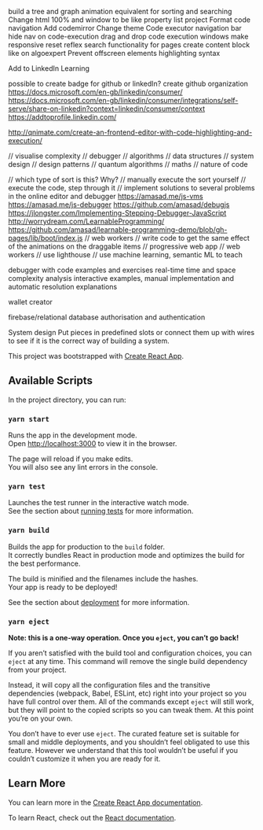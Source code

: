 <!-- https://www.hackerearth.com/practice/algorithms/sorting/quick-sort/visualize/

https://www.hackerearth.com/practice/data-structures/arrays/1-d/tutorial/

https://codesandbox.io/s/draggable-list-prevent-scroll-ed7c6?file=/src/index.js

https://www.youtube.com/c/BrianFaure1/videos
http://sorting.at/
https://www.makinguse.com/
http://www.algolist.net/Programming_concepts/Recursion

https://practice.geeksforgeeks.org/problems/maximum-money2855/1/?company[]=Amazon&page=1&query=company[]Amazonpage1

producthunt
-->

build a tree and graph animation equivalent for sorting and searching
Change html 100% and window to be like property list project
Format code navigation
Add codemirror
Change theme
Code executor navigation bar
hide nav on code-execution
drag and drop code execution windows
make responsive
reset reflex
search functionality for pages
create content block like on algoexpert
Prevent offscreen elements
highlighting syntax

Add to LinkedIn Learning

possible to create badge for github or linkedIn? create github organization
https://docs.microsoft.com/en-gb/linkedin/consumer/
https://docs.microsoft.com/en-gb/linkedin/consumer/integrations/self-serve/share-on-linkedin?context=linkedin/consumer/context
https://addtoprofile.linkedin.com/

http://qnimate.com/create-an-frontend-editor-with-code-highlighting-and-execution/

// visualise complexity
// debugger
// algorithms
// data structures
// system design
// design patterns
// quantum algorithms
// maths
// nature of code

// which type of sort is this? Why?
// manually execute the sort yourself
// execute the code, step through it
// implement solutions to several problems in the online editor and debugger
https://amasad.me/js-vms
https://amasad.me/js-debugger
https://github.com/amasad/debugjs
https://jlongster.com/Implementing-Stepping-Debugger-JavaScript
http://worrydream.com/LearnableProgramming/
https://github.com/amasad/learnable-programming-demo/blob/gh-pages/lib/boot/index.js
// web workers
// write code to get the same effect of the animations on the draggable items
// progressive web app
// web workers
// use lighthouse
// use machine learning, semantic ML to teach

debugger with code examples and exercises
real-time time and space complexity analysis
interactive examples, manual implementation and automatic resolution
explanations

wallet creator

firebase/relational database
authorisation and authentication

System design
Put pieces in predefined slots or connect them up with wires to see if it is the correct way of building a system.

This project was bootstrapped with [Create React App](https://github.com/facebook/create-react-app).

## Available Scripts

In the project directory, you can run:

### `yarn start`

Runs the app in the development mode.<br />
Open [http://localhost:3000](http://localhost:3000) to view it in the browser.

The page will reload if you make edits.<br />
You will also see any lint errors in the console.

### `yarn test`

Launches the test runner in the interactive watch mode.<br />
See the section about [running tests](https://facebook.github.io/create-react-app/docs/running-tests) for more information.

### `yarn build`

Builds the app for production to the `build` folder.<br />
It correctly bundles React in production mode and optimizes the build for the best performance.

The build is minified and the filenames include the hashes.<br />
Your app is ready to be deployed!

See the section about [deployment](https://facebook.github.io/create-react-app/docs/deployment) for more information.

### `yarn eject`

**Note: this is a one-way operation. Once you `eject`, you can’t go back!**

If you aren’t satisfied with the build tool and configuration choices, you can `eject` at any time. This command will remove the single build dependency from your project.

Instead, it will copy all the configuration files and the transitive dependencies (webpack, Babel, ESLint, etc) right into your project so you have full control over them. All of the commands except `eject` will still work, but they will point to the copied scripts so you can tweak them. At this point you’re on your own.

You don’t have to ever use `eject`. The curated feature set is suitable for small and middle deployments, and you shouldn’t feel obligated to use this feature. However we understand that this tool wouldn’t be useful if you couldn’t customize it when you are ready for it.

## Learn More

You can learn more in the [Create React App documentation](https://facebook.github.io/create-react-app/docs/getting-started).

To learn React, check out the [React documentation](https://reactjs.org/).
